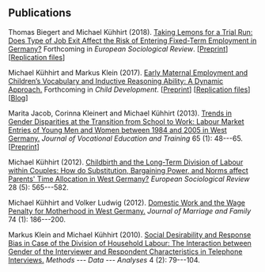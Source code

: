 
## Publications

Thomas Biegert and Michael Kühhirt (2018). [Taking Lemons for a Trial Run: Does Type of Job Exit Affect the Risk of Entering Fixed-Term Employment in Germany?](https://doi.org/10.1093/esr/jcy003) Forthcoming in *European Sociological Review*. [[Preprint](https://osf.io/preprints/socarxiv/zuwat/)] [[Replication files](https://osf.io/nh5u4)]

Michael Kühhirt and Markus Klein (2017). [Early Maternal Employment and Children’s Vocabulary and Inductive Reasoning Ability: A Dynamic Approach.](http://onlinelibrary.wiley.com/doi/10.1111/cdev.12796/abstract) Forthcoming in *Child Development*. [[Preprint](https://osf.io/preprints/socarxiv/brscf)] [[Replication files](https://osf.io/m8trg)] [[Blog](https://theconversation.com/being-a-working-mother-is-not-bad-for-your-children-78439)]

Marita Jacob, Corinna Kleinert and Michael Kühhirt (2013). [Trends in Gender Disparities at the Transition from School to Work: Labour Market Entries of Young Men and Women between 1984 and 2005 in West Germany.](http://www.tandfonline.com/doi/abs/10.1080/13636820.2012.738427#.VZ59QbdH_sY) *Journal of Vocational Education and Training* 65 (1): 48---65. [[Preprint](http://www.mzes.uni-mannheim.de/publications/wp/wp-127.pdf)]

Michael Kühhirt (2012). [Childbirth and the Long-Term Division of Labour within Couples: How do Substitution, Bargaining Power, and Norms affect Parents' Time Allocation in West Germany?](http://esr.oxfordjournals.org/content/28/5/565) *European Sociological Review* 28 (5): 565---582.

Michael Kühhirt and Volker Ludwig (2012). [Domestic Work and the Wage Penalty for Motherhood in West Germany.](http://onlinelibrary.wiley.com/doi/10.1111/j.1741-3737.2011.00886.x/abstract) *Journal of Marriage and Family* 74 (1): 186---200.

Markus Klein and Michael Kühhirt (2010). [Social Desirability and Response Bias in Case of the Division of Household Labour: The Interaction between Gender of the Interviewer and Respondent Characteristics in Telephone Interviews.](http://www.ssoar.info/ssoar/handle/document/21012) *Methods --- Data --- Analyses* 4 (2): 79---104.
